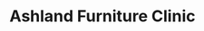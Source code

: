 ---
title: "Ashland Furniture Clinic"
url: /ashland/ashland-furniture-clinic/
shop: Antiquitäten
---